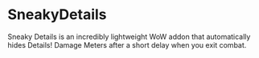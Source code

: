 # SneakyDetails
Sneaky Details is an incredibly lightweight WoW addon that automatically hides Details! Damage Meters after a short delay when you exit combat.
